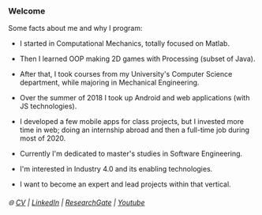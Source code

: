 ### Welcome

Some facts about me and why I program:

- I started in Computational Mechanics, totally focused on Matlab.

- Then I learned OOP making 2D games with Processing (subset of Java).

- After that, I took courses from my University's Computer Science department, while majoring in Mechanical Engineering. 

- Over the summer of 2018 I took up Android and web applications (with JS technologies).

- I developed a few mobile apps for class projects, but I invested more time in web; doing an internship abroad and then a full-time job during most of 2020.

- Currently I'm dedicated to master's studies in Software Engineering. 

- I'm interested in Industry 4.0 and its enabling technologies.

- I want to become an expert and lead projects within that vertical.

###### :globe_with_meridians: [CV](https://drive.google.com/file/d/1pYv5m6SiAlh4wDjmAke4xLFVErn5jLCR/view?usp=sharing)  |  [LinkedIn](https://www.linkedin.com/in/lino-mp/) |  [ResearchGate](https://www.researchgate.net/profile/Lino-Mediavilla-Ponce-2)    |  [Youtube](https://www.youtube.com/channel/UCZkV9Lik6CgCtiTS2hb3y-g) 

<!-- 
![](https://github-readme-stats.vercel.app/api/?username=linomp&count_private=true&layout=compact&theme=react&show_icons=true&custom_title=Github+Stats)
-->

